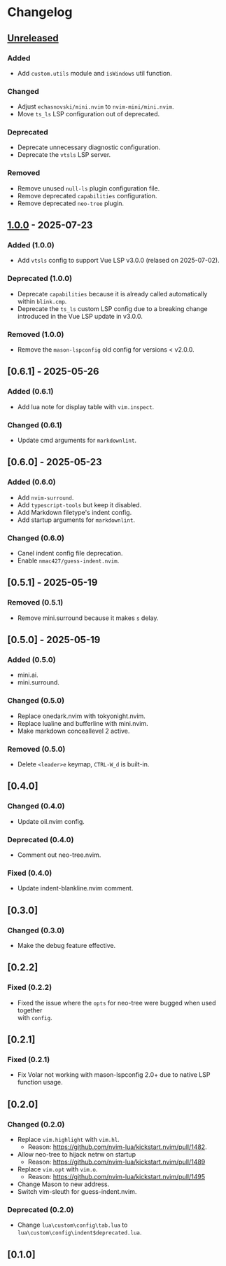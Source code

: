 # Changelog

## [Unreleased]

### Added

- Add `custom.utils` module and `isWindows` util function.

### Changed

- Adjust `echasnovski/mini.nvim` to `nvim-mini/mini.nvim`.
- Move `ts_ls` LSP configuration out of deprecated.

### Deprecated

- Deprecate unnecessary diagnostic configuration.
- Deprecate the `vtsls` LSP server.

### Removed

- Remove unused `null-ls` plugin configuration file.
- Remove deprecated `capabilities` configuration.
- Remove deprecated `neo-tree` plugin.

## [1.0.0] - 2025-07-23

### Added (1.0.0)

- Add `vtsls` config to support Vue LSP v3.0.0 (relased on 2025-07-02).

### Deprecated (1.0.0)

- Deprecate `capabilities` because it is already called automatically  
  within `blink.cmp`.
- Deprecate the `ts_ls` custom LSP config due to a breaking change  
  introduced in the Vue LSP update in v3.0.0.

### Removed (1.0.0)

- Remove the `mason-lspconfig` old config for versions < v2.0.0.

## [0.6.1] - 2025-05-26

### Added (0.6.1)

- Add lua note for display table with `vim.inspect`.

### Changed (0.6.1)

- Update cmd arguments for `markdownlint`.

## [0.6.0] - 2025-05-23

### Added (0.6.0)

- Add `nvim-surround`.
- Add `typescript-tools` but keep it disabled.
- Add Markdown filetype's indent config.
- Add startup arguments for `markdownlint`.

### Changed (0.6.0)

- Canel indent config file deprecation.
- Enable `nmac427/guess-indent.nvim`.

## [0.5.1] - 2025-05-19

### Removed (0.5.1)

- Remove mini.surround because it makes `s` delay.

## [0.5.0] - 2025-05-19

### Added (0.5.0)

- mini.ai.
- mini.surround.

### Changed (0.5.0)

- Replace onedark.nvim with tokyonight.nvim.
- Replace lualine and bufferline with mini.nvim.
- Make markdown conceallevel 2 active.

### Removed (0.5.0)

- Delete `<leader>e` keymap, `CTRL-W_d` is built-in.

## [0.4.0]

### Changed (0.4.0)

- Update oil.nvim config.

### Deprecated (0.4.0)

- Comment out neo-tree.nvim.

### Fixed (0.4.0)

- Update indent-blankline.nvim comment.

## [0.3.0]

### Changed (0.3.0)

- Make the debug feature effective.

## [0.2.2]

### Fixed (0.2.2)

- Fixed the issue where the `opts` for neo-tree were bugged when used together  
  with `config`.

## [0.2.1]

### Fixed (0.2.1)

- Fix Volar not working with mason-lspconfig 2.0+ due to native LSP function usage.

## [0.2.0]

### Changed (0.2.0)

- Replace `vim.highlight` with `vim.hl`.
  - Reason: <https://github.com/nvim-lua/kickstart.nvim/pull/1482>.
- Allow neo-tree to hijack netrw on startup
  - Reason: <https://github.com/nvim-lua/kickstart.nvim/pull/1489>
- Replace `vim.opt` with `vim.o`.
  - Reason: <https://github.com/nvim-lua/kickstart.nvim/pull/1495>
- Change Mason to new address.
- Switch vim-sleuth for guess-indent.nvim.

### Deprecated (0.2.0)

- Change `lua\custom\config\tab.lua` to `lua\custom\config\indent$deprecated.lua`.

## [0.1.0]

[Unreleased]: https://github.com/SetsuikiHyoryu/nvim-windows/compare/v1.0.0...main
[1.0.0]: https://github.com/SetsuikiHyoryu/nvim-windows/releases/tag/v1.0.0
